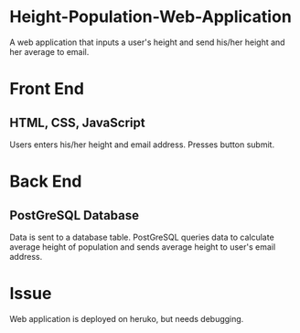 # Height-Population-Web-Application
A web application that inputs a user's height and send his/her height and her average to email.

# Front End
## HTML, CSS, JavaScript
Users enters his/her height and email address. Presses button submit.


# Back End
## PostGreSQL Database 
Data is sent to a database table. PostGreSQL queries data to calculate average height of population and sends average height to user's email address.

# Issue
Web application is deployed on heruko, but needs debugging.
